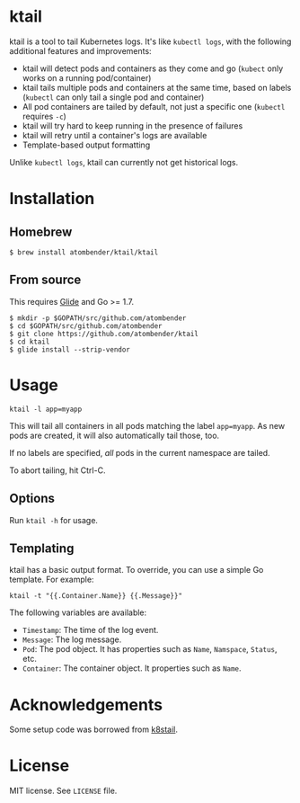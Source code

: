 # ktail

ktail is a tool to tail Kubernetes logs. It's like `kubectl logs`, with the following additional features and improvements:

* ktail will detect pods and containers as they come and go (`kubect` only works on a running pod/container)
* ktail tails multiple pods and containers at the same time, based on labels (`kubectl` can only tail a single pod and container)
* All pod containers are tailed by default, not just a specific one (`kubectl` requires `-c`)
* ktail will try hard to keep running in the presence of failures
* ktail will retry until a container's logs are available
* Template-based output formatting

Unlike `kubectl logs`, ktail can currently not get historical logs.

# Installation

## Homebrew

```shell
$ brew install atombender/ktail/ktail
```

## From source

This requires [Glide](https://glide.sh/) and Go >= 1.7.

```shell
$ mkdir -p $GOPATH/src/github.com/atombender
$ cd $GOPATH/src/github.com/atombender
$ git clone https://github.com/atombender/ktail
$ cd ktail
$ glide install --strip-vendor
```

# Usage

```shell
ktail -l app=myapp
```

This will tail all containers in all pods matching the label `app=myapp`. As new pods are created, it will also automatically tail those, too.

If no labels are specified, _all_ pods in the current namespace are tailed.

To abort tailing, hit Ctrl-C.

## Options

Run `ktail -h` for usage.

## Templating

ktail has a basic output format. To override, you can use a simple Go template. For example:

```shell
ktail -t "{{.Container.Name}} {{.Message}}"
```

The following variables are available:

* `Timestamp`: The time of the log event.
* `Message`: The log message.
* `Pod`: The pod object. It has properties such as `Name`, `Namspace`, `Status`, etc.
* `Container`: The container object. It properties such as `Name`.

# Acknowledgements

Some setup code was borrowed from [k8stail](https://github.com/dtan4/k8stail).

# License

MIT license. See `LICENSE` file.

